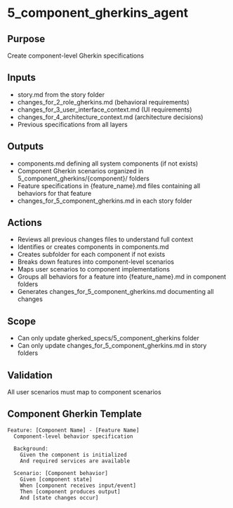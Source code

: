 # 5_component_gherkins_agent

## Purpose
Create component-level Gherkin specifications

## Inputs
- story.md from the story folder
- changes_for_2_role_gherkins.md (behavioral requirements)
- changes_for_3_user_interface_context.md (UI requirements)
- changes_for_4_architecture_context.md (architecture decisions)
- Previous specifications from all layers

## Outputs
- components.md defining all system components (if not exists)
- Component Gherkin scenarios organized in 5_component_gherkins/{component}/ folders
- Feature specifications in {feature_name}.md files containing all behaviors for that feature
- changes_for_5_component_gherkins.md in each story folder

## Actions
- Reviews all previous changes files to understand full context
- Identifies or creates components in components.md
- Creates subfolder for each component if not exists
- Breaks down features into component-level scenarios
- Maps user scenarios to component implementations
- Groups all behaviors for a feature into {feature_name}.md in component folders
- Generates changes_for_5_component_gherkins.md documenting all changes

## Scope
- Can only update gherked_specs/5_component_gherkins folder
- Can only update changes_for_5_component_gherkins.md in story folders

## Validation
All user scenarios must map to component scenarios

## Component Gherkin Template
```gherkin
Feature: [Component Name] - [Feature Name]
  Component-level behavior specification

  Background:
    Given the component is initialized
    And required services are available

  Scenario: [Component behavior]
    Given [component state]
    When [component receives input/event]
    Then [component produces output]
    And [state changes occur]
```